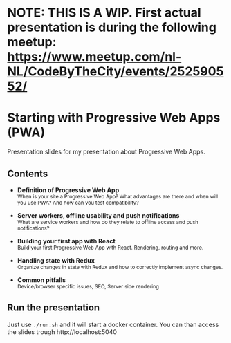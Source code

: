 # NOTE: THIS IS A WIP. First actual presentation is during the following meetup: https://www.meetup.com/nl-NL/CodeByTheCity/events/252590552/

# Starting with Progressive Web Apps (PWA)
Presentation slides for my presentation about Progressive Web Apps.

## Contents
* **Definition of Progressive Web App**<br/>
<small>When is your site a Progressive Web App? What advantages are there and when will you use PWA? And how can you test compatibility?</small>

* **Server workers, offline usability and push notifications**<br/>
<small>What are service workers and how do they relate to offline access and push notifications?</small>

* **Building your first app with React**<br/>
<small>Build your first Progressive Web App with React. Rendering, routing and more.</small>

* **Handling state with Redux**<br/>
<small>Organize changes in state with Redux and how to correctly implement async changes.</small>

* **Common pitfalls**<br/>
<small>Device/browser specific issues, SEO, Server side rendering</small>

## Run the presentation
Just use `./run.sh` and it will start a docker container. You can than access the slides trough http://localhost:5040

